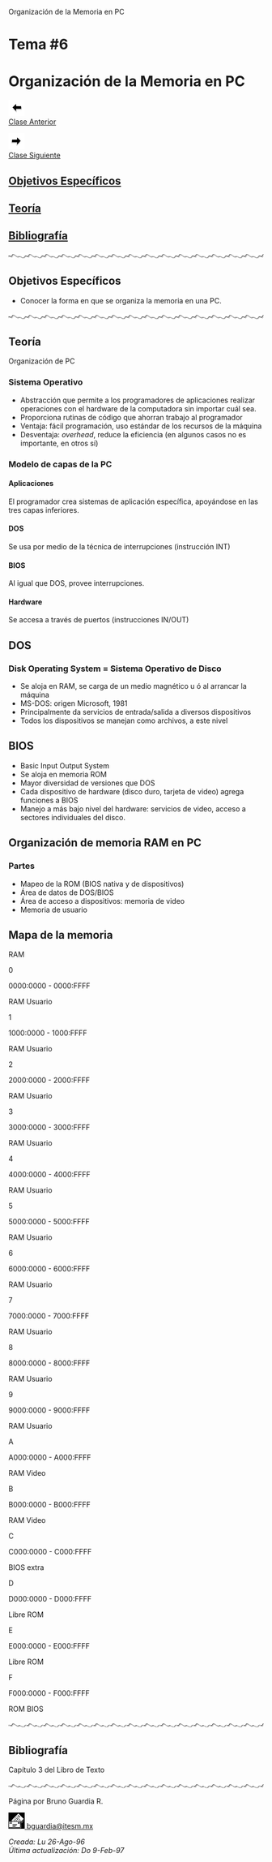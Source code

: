  Organización de la Memoria en PC

Tema #6
=======

Organización de la Memoria en PC
================================

[![Sesión Anterior](../../images/anterior.gif)  
Clase Anterior](clase05.htm)

[![Sesión Siguiente](../../images/sigue.gif)  
Clase Siguiente](../Temas/clase07.htm)

[Objetivos Específicos](#objetivo)
----------------------------------

[Teoría](#teoria)
-----------------

[Bibliografía](#biblio)
-----------------------

![](../../images/waveline.gif)

Objetivos Específicos
---------------------

*   Conocer la forma en que se organiza la memoria en una PC.

![Línea de separación](../../images/waveline.gif)

Teoría
------

Organización de PC

### Sistema Operativo

*   Abstracción que permite a los programadores de aplicaciones realizar operaciones con el hardware de la computadora sin importar cuál sea.
*   Proporciona rutinas de código que ahorran trabajo al programador
*   Ventaja: fácil programación, uso estándar de los recursos de la máquina
*   Desventaja: _overhead_, reduce la eficiencia (en algunos casos no es importante, en otros sí)

### Modelo de capas de la PC

#### Aplicaciones

El programador crea sistemas de aplicación específica, apoyándose en las tres capas inferiores.

#### DOS

Se usa por medio de la técnica de interrupciones (instrucción INT)

#### BIOS

Al igual que DOS, provee interrupciones.

#### Hardware

Se accesa a través de puertos (instrucciones IN/OUT)

DOS
---

### Disk Operating System = Sistema Operativo de Disco

*   Se aloja en RAM, se carga de un medio magnético u ó al arrancar la máquina
*   MS-DOS: origen Microsoft, 1981
*   Principalmente da servicios de entrada/salida a diversos dispositivos
*   Todos los dispositivos se manejan como archivos, a este nivel

BIOS
----

*   Basic Input Output System
*   Se aloja en memoria ROM
*   Mayor diversidad de versiones que DOS
*   Cada dispositivo de hardware (disco duro, tarjeta de video) agrega funciones a BIOS
*   Manejo a más bajo nivel del hardware: servicios de video, acceso a sectores individuales del disco.

Organización de memoria RAM en PC
---------------------------------

### Partes

*   Mapeo de la ROM (BIOS nativa y de dispositivos)
*   Área de datos de DOS/BIOS
*   Área de acceso a dispositivos: memoria de video
*   Memoria de usuario

Mapa de la memoria
------------------

RAM

0

0000:0000 - 0000:FFFF

RAM Usuario

1

1000:0000 - 1000:FFFF

RAM Usuario

2

2000:0000 - 2000:FFFF

RAM Usuario

3

3000:0000 - 3000:FFFF

RAM Usuario

4

4000:0000 - 4000:FFFF

RAM Usuario

5

5000:0000 - 5000:FFFF

RAM Usuario

6

6000:0000 - 6000:FFFF

RAM Usuario

7

7000:0000 - 7000:FFFF

RAM Usuario

8

8000:0000 - 8000:FFFF

RAM Usuario

9

9000:0000 - 9000:FFFF

RAM Usuario

A

A000:0000 - A000:FFFF

RAM Video

B

B000:0000 - B000:FFFF

RAM Video

C

C000:0000 - C000:FFFF

BIOS extra

D

D000:0000 - D000:FFFF

Libre ROM

E

E000:0000 - E000:FFFF

Libre ROM

F

F000:0000 - F000:FFFF

ROM BIOS

![Línea de separación](../../images/waveline.gif)

Bibliografía
------------

Capítulo 3 del Libro de Texto

![Línea de separación](../../images/waveline.gif)

Página por Bruno Guardia R.

 [![Correo](../../images/mail.gif) bguardia@itesm.mx](mailto:bguardia@campus.ccm.itesm.mx)

_Creada: Lu 26-Ago-96_  
_Última actualización: Do 9-Feb-97_